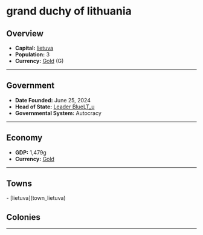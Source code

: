 <!--UNDEDITED FILE, remove this entire line if this file has been edited!-->
# <!--NAME-->grand duchy of lithuania<!--NAME-->

## Overview

- **Capital:** <!--CAPITAL_LINK-->[lietuva](lietuva_town)<!--CAPITAL_LINK-->
- **Population:** <!--POPULATION-->3<!--POPULATION-->
- **Currency:** <!--CURRENCY_LINK-->[Gold](Gold_currency)<!--CURRENCY_LINK--> (<!--CURRENCY_ABV-->G<!--CURRENCY_ABV-->)

---

## Government

- **Date Founded:** <!--FOUNDED-->June 25, 2024<!--FOUNDED-->
- **Head of State:** <!--LEADER_TITLE_LINK-->[Leader BlueLT_u](BlueLT_u_user)<!--LEADER_TITLE_LINK-->
- **Governmental System:** <!--GOVERNMENT-->Autocracy<!--GOVERNMENT-->

---

## Economy

- **GDP:** <!--GDP-->1,479g<!--GDP-->
- **Currency:** <!--CURRENCY_LINK-->[Gold](Gold_currency)<!--CURRENCY_LINK-->

---

## Towns

<!--TOWNS-->- [lietuva](town_lietuva)<!--TOWNS-->

## Colonies

<!--COLONIES--><!--COLONIES-->

---